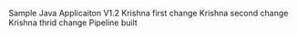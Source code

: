 
Sample Java Applicaiton V1.2
Krishna first change
Krishna second change
Krishna thrid change
Pipeline built
